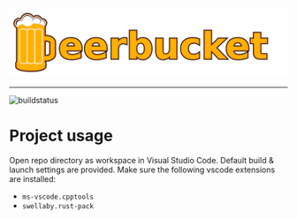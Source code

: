 
![logo](doc/img/beerbucket_logo.png)

-----------------

![buildstatus](https://travis-ci.org/BjoB/beerbucket.svg?branch=master)

# Project usage

Open repo directory as workspace in Visual Studio Code. Default build & launch settings are provided. 
Make sure the following vscode extensions are installed:

- `ms-vscode.cpptools`
- `swellaby.rust-pack`
